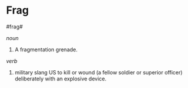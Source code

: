 # Frag

#frag#

_noun_

1. A fragmentation grenade.

_verb_

1. military slang US to kill or wound (a fellow soldier or superior officer) deliberately with an explosive device.
